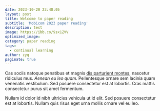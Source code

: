 ```yaml
---
date: 2023-10-20 23:48:05
layout: post
title: Welcome to paper reading
subtitle: 'Mobicom 2023 paper reading'
description: test
image: https://ibb.co/9sx1ZVV
optimized_image:
category: paper reading
tags:
  - continual learning
author: zyq
paginate: true
---
```

Cas sociis natoque penatibus et magnis <a href="#">dis parturient montes</a>, nascetur ridiculus mus. *Aenean eu leo quam.* Pellentesque ornare sem lacinia quam venenatis vestibulum. Sed posuere consectetur est at lobortis. Cras mattis consectetur purus sit amet fermentum.

Nullam id dolor id nibh ultricies vehicula ut id elit. Sed posuere consectetur est at lobortis. Nullam quis risus eget urna mollis ornare vel eu leo.
